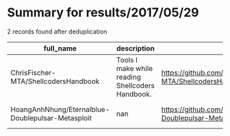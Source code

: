 
# Summary for results/2017/05/29
    
2 records found after deduplication

| full_name | description | html_url | matched_list | matched_count | pushed_at | size | stargazers_count | language | forks_count | vul_ids |
|---------------------------------------------------|--------------------------------------------------|----------------------------------------------------------------------|----------------------------------|-----------------|---------------------------|--------|--------------------|------------|---------------|-----------|
| ChrisFischer-MTA/ShellcodersHandbook | Tools I make while reading Shellcoders Handbook. | https://github.com/ChrisFischer-MTA/ShellcodersHandbook | ['shellcode'] | 1 | 2017-05-29 01:58:48+00:00 | 10 | 0 | Java | 0 | [] |
| HoangAnhNhung/Eternalblue-Doublepulsar-Metasploit | nan | https://github.com/HoangAnhNhung/Eternalblue-Doublepulsar-Metasploit | ['metasploit module OR payload'] | 1 | 2017-05-29 17:22:11+00:00 | 2877 | 0 | Ruby | 1 | [] |
